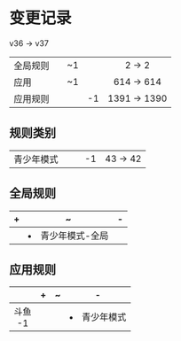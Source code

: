 # 变更记录

v36 -> v37

||||||
|-|:-:|:-:|:-:|:-:|
|全局规则||~1||2 -> 2|
|应用||~1||614 -> 614|
|应用规则|||-1|1391 -> 1390|

## 规则类别

||||||
|-|:-:|:-:|:-:|:-:|
|青少年模式|||-1|43 -> 42|

## 全局规则

|+|~|-|
|-|-|-|
||<li>青少年模式-全局||

## 应用规则

||+|~|-|
|:-:|-|-|-|
|斗鱼<br>-1|||<li>青少年模式|
